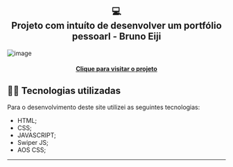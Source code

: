 <h2 align="center">
  💻<br>Projeto com intuíto de desenvolver um portfólio pessoarl - Bruno Eiji
</h2>

![image](https://github.com/BrunoEijiMine/PORTFOLIO-Eiji/assets/62913130/0e25c72f-5ccf-4f25-ba4b-6b4f3ec175bf)

<h4 align="center"><a href="https://brunoeijimine.github.io/PORTFOLIO-Eiji/">Clique para visitar o projeto</a></h4>

## 👨‍💻 Tecnologias utilizadas

Para o desenvolvimento deste site utilizei as seguintes tecnologias:

- HTML;
- CSS;
- JAVASCRIPT;
- Swiper JS;
- AOS CSS;

---

